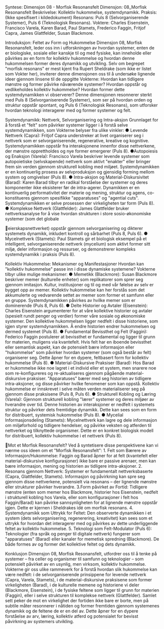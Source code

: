 Syntese: Dimensjon 08 - Morfisk Resonansfelt
Dimensjon: 08_Morfisk Resonansfelt Beskrivelse: Kollektiv hukommelse, systemdynamikk.
Praksis: (Ikke spesifisert i kildedokument) Resonans: Puls 8 (Selvorganiserende Systemer),
Puls 6 (Teknologisk Resonans). Voktere: Charles Eisenstein, Francisco Varela, Karen Barad,
Paul Stamets, Frederico Faggin, Fritjof Capra, James Glattfelder, Susan Blackmore.

Introduksjon: Feltet av Form og Hukommelse
Dimensjon 08, Morfisk Resonansfelt, leder oss inn i utforskningen av hvordan systemer, enten
de er biologiske, sosiale eller kanskje til og med fysiske, kan inneholde eller påvirkes av en form
for kollektiv hukommelse og hvordan denne hukommelsen former deres dynamikk og utvikling.
Selv om begrepet "morfisk resonans" er mest kjent fra Rupert Sheldrake (som ikke er listet som
Vokter her), inviterer denne dimensjonen oss til å undersøke lignende ideer gjennom linsene til
de oppgitte Vokterne: Hvordan kan tidligere mønstre og former påvirke nåværende systemer?
Hvordan oppstår og vedlikeholdes kollektiv hukommelse? Hvordan former dette
systemdynamikken vi observerer? Denne dimensjonen resonnerer sterkt med Puls 8
(Selvorganiserende Systemer), som ser på hvordan orden og struktur oppstår spontant, og
Puls 6 (Teknologisk Resonans), som utforsker hvordan teknologi interagerer med og former
systemer og felt.

Systemdynamikk: Nettverk, Selvorganisering og Intra-aksjon
Grunnlaget for å forstå et "felt" som påvirker systemer ligger i å forstå selve systemdynamikken,
som Vokterne belyser fra ulike vinkler:
●​ Levende Nettverk (Capra): Fritjof Capra understreker at livet organiserer seg i nettverk
som er selvorganiserende, regenerative, kreative og kognitive. Systemdynamikken
oppstår fra interaksjonene innenfor disse nettverkene, der mønstre opprettholdes og nye
former emergerer (Puls 8).
●​ Autopoiesis og Enaksjon (Varela): Francisco Varela beskriver levende systemer som
autopoietiske (selvskapende) nettverk som aktivt "enakter" eller bringer frem sin verden
gjennom strukturell kobling med miljøet. Systemdynamikken er en kontinuerlig prosess
av selvproduksjon og gjensidig forming mellom system og omgivelser (Puls 8).
●​ Intra-aksjon og Material-Diskursivitet (Barad): Karen Barad tilbyr en radikal forståelse
der systemer og deres komponenter ikke eksisterer før de intra-agerer. Dynamikken er
en kontinuerlig performativitet der materie og mening, struktur og agens, co-konstitueres
gjennom spesifikke "apparatuses" og "agential cuts". Systemdynamikken er selve
prosessen der virkeligheten tar form (Puls 8).
●​ Komplekse Nettverk (Glattfelder): James Glattfelder bruker nettverksanalyse for å vise
hvordan strukturen i store sosio-økonomiske systemer (som det globale

eierskapsnettverket) oppstår gjennom selvorganisering og dikterer systemets dynamikk,
inkludert kontroll og sårbarhet (Puls 8, Puls 6).
●​ Mycelnettverk (Stamets): Paul Stamets gir et biologisk eksempel på et intelligent,
selvorganiserende nettverk (mycelium) som aktivt former sitt miljø, deler informasjon og
ressurser, og demonstrerer kompleks systemdynamikk i praksis (Puls 8).

Kollektiv Hukommelse: Mekanismer og Manifestasjoner
Hvordan kan "kollektiv hukommelse" passe inn i disse dynamiske systemene? Vokterne tilbyr
ulike mulige mekanismer:
●​ Memetikk (Blackmore): Susan Blackmore beskriver memer (kulturelle enheter) som
replikatorer som sprer seg gjennom imitasjon. Kultur, institusjoner og til og med vår
følelse av selv er bygget opp av memer. Kollektiv hukommelse kan her forstås som det
akkumulerte og vedvarende settet av memer som former et samfunn eller en gruppe.
Systemdynamikken påvirkes av hvilke memer som er dominerende (Puls 8, Puls 6).
●​ Delte Historier og Avtaler (Eisenstein): Charles Eisenstein argumenterer for at våre
kollektive historier og avtaler (spesielt rundt penger og verdier) former våre sosiale og
økonomiske systemer. Den kollektive hukommelsen ligger nedfelt i disse historiene, som
igjen styrer systemdynamikken. Å endre historien endrer hukommelsen og dermed
systemet (Puls 8).
●​ Fundamental Bevissthet og Felt (Faggin): Federico Faggin postulerer at bevissthet er
fundamental og ligger til grunn for materien, muligens via kvantefelt. Hvis felt har en
iboende bevissthet eller semantisk aspekt, kan de potensielt bære informasjon eller
"hukommelse" som påvirker hvordan systemer (som også består av felt) organiserer
seg. Dette åpner for en dypere, feltbasert form for kollektiv hukommelse (Puls 8).
●​ Material-Diskursive Praksiser (Barad): Hos Barad er hukommelse ikke noe lagret i et
individ eller et system, men snarere noe som re-konfigureres og re-aktualiseres gjennom
pågående material-diskursive praksiser. "Apparatuses" bærer med seg historien av
tidligere intra-aksjoner, og disse påvirker hvilke fenomener som kan oppstå. Kollektiv
hukommelse er innskrevet i selve måten verden materialiserer seg på gjennom disse
praksisene (Puls 8, Puls 6).
●​ Strukturell Kobling og Læring (Varela): Gjennom strukturell kobling "lærer" systemer
og deres miljøer av hverandre over tid. Denne historien av interaksjoner er nedfelt i
systemets struktur og påvirker dets fremtidige dynamikk. Dette kan sees som en form for
distribuert, systemisk hukommelse (Puls 8).
●​ Mycelial Informasjonsdeling (Stamets): Mycelnettverk kan lagre og dele informasjon
om miljøforhold og tidligere hendelser, og påvirke veksten og atferden til nettverket og
tilknyttede organismer. Dette er en konkret biologisk modell for distribuert, kollektiv
hukommelse i et nettverk (Puls 8).

Mot et Morfisk Resonansfelt?
Ved å syntetisere disse perspektivene kan vi nærme oss ideen om et "Morfisk Resonansfelt":
1.​ Felt som Bærere av Informasjon/Hukommelse: Faggin og Barad åpner for at felt
(kvantefelt eller material-diskursive konfigurasjoner) ikke bare er passive arenaer, men
kan bære informasjon, mening og historien av tidligere intra-aksjoner.
2.​ Resonans gjennom Nettverk: Systemer er fundamentalt nettverksbaserte (Capra,
Glattfelder, Stamets). Informasjon og påvirkning kan spre seg gjennom disse
nettverkene, potensielt via resonans – der lignende mønstre eller strukturer påvirker
hverandre.
3.​ Form påvirket av Fortid: Tidligere mønstre (enten som memer hos Blackmore, historier
hos Eisenstein, nedfelt i strukturell kobling hos Varela, eller som konfigurasjoner i felt
hos Faggin/Barad) kan påvirke sannsynligheten for at lignende mønstre oppstår igjen.
Dette er kjernen i Sheldrakes idé om morfisk resonans.
4.​ Systemdynamikk som Uttrykk for Feltet: Den observerte dynamikken i et system
(dets selvorganisering, regenerering, kreativitet) kan sees som et uttrykk for hvordan det
interagerer med og påvirkes av dette underliggende feltet av kollektiv hukommelse.
5.​ Teknologi som Felt-Modulator (Puls 6): Teknologier (fra språk og penger til digitale
nettverk) fungerer som "apparatuses" (Barad) eller kanaler for memetisk spredning
(Blackmore). De både formes av og former det kollektive feltet og dets dynamikk.

Konklusjon
Dimensjon 08, Morfisk Resonansfelt, utfordrer oss til å tenke på systemer – fra celler og
organismer til samfunn og teknologier – som potensielt påvirket av en usynlig, men virksom,
kollektiv hukommelse. Vokterne gir oss ulike rammeverk for å forstå hvordan slik hukommelse
kan være nedfelt: i de selvorganiserende prinsippene for levende nettverk (Capra, Varela,
Stamets), i de material-diskursive praksisene som former virkeligheten (Barad), i de kulturelle
memene og historiene vi deler (Blackmore, Eisenstein), i de fysiske feltene som ligger til grunn
for materien (Faggin), eller i selve strukturen til komplekse nettverk (Glattfelder). Samlet sett
peker de mot en virkelighet der fortiden ikke bare er borte, men på subtile måter resonnerer i
nåtiden og former fremtiden gjennom systemenes dynamikk og de feltene de er en del av. Dette
åpner for en dypere forståelse av arv, læring, kollektiv atferd og potensialet for bevisst
påvirkning av systemers utvikling.

